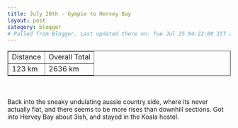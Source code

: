 ```yaml
---
title: July 20th - Gympie to Hervey Bay
layout: post
category: blogger
# Pulled from Blogger. Last updated there on: Tue Jul 25 04:22:00 IST 2006
---
```

<TABLE BORDER="1"><TR><TD>Distance</TD><TD>Overall Total</TD></TR><TR><TD>123 km</TD><TD>2636 km</TD></TR></TABLE><br /><br />Back into the sneaky undulating aussie country side, where its never actually flat, and there seems to be more rises than downhill sections. Got into Hervey Bay about 3ish, and stayed in the Koala hostel.
